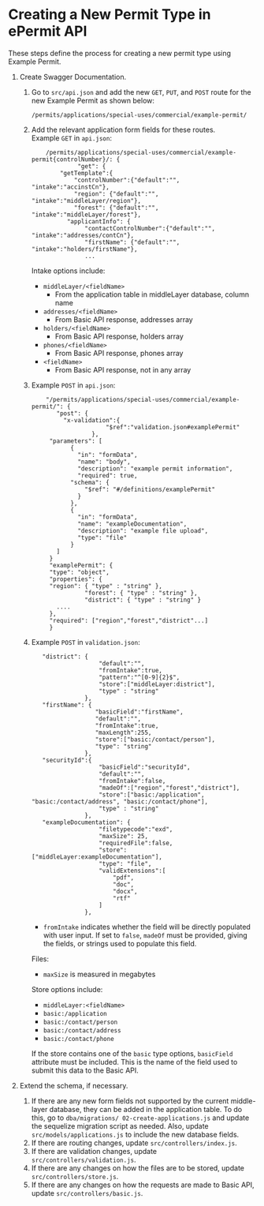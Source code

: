 # Creating a New Permit Type in ePermit API

These steps define the process for creating a new permit type using Example Permit.

1. Create Swagger Documentation.
    1. Go to `src/api.json` and add the new `GET`, `PUT`, and `POST` route for the new Example Permit as shown below:

        `/permits/applications/special-uses/commercial/example-permit/`

    2. Add the relevant application form fields for these routes. </br>
        Example `GET` in `api.json`:


               /permits/applications/special-uses/commercial/example-permit{controlNumber}/: {
                        "get": {
                   "getTemplate":{
                       "controlNumber":{"default":"", "intake":"accinstCn"},
                       "region": {"default":"", "intake":"middleLayer/region"},
                       "forest": {"default":"", "intake":"middleLayer/forest"},
                     "applicantInfo": {
                          "contactControlNumber":{"default":"", "intake":"addresses/contCn"},
                          "firstName": {"default":"", "intake":"holders/firstName"},
                          ...

        Intake options include:
        - `middleLayer/<fieldName>`
          - From the application table in middleLayer database, column name <fieldName>
        - `addresses/<fieldName>`
          - From Basic API response, addresses array
        - `holders/<fieldName>`
          - From Basic API response, holders array
        - `phones/<fieldName>`
          - From Basic API response, phones array
        - `<fieldName>`
          - From Basic API response, not in any array


    3. Example `POST` in `api.json`:

               "/permits/applications/special-uses/commercial/example-permit/": {
                  "post": {
                    "x-validation":{
                                "$ref":"validation.json#examplePermit"
                            },
                "parameters": [          
                      {
                        "in": "formData",
                        "name": "body",
                        "description": "example permit information",
                        "required": true,
                      "schema": {
                          "$ref": "#/definitions/examplePermit"
                        }
                      },
                      {
                        "in": "formData",
                        "name": "exampleDocumentation",
                        "description": "example file upload",
                        "type": "file"
                      }
                  ] 
                }
                "examplePermit": {
                "type": "object",
                "properties": {
                "region": { "type" : "string" },
                          "forest": { "type" : "string" },
                          "district": { "type" : "string" }
                  ....
                },
                "required": ["region","forest","district"...]
                }
    
      4. Example `POST` in `validation.json`:
	   
                "district": {
                                "default":"",
                                "fromIntake":true,
                                "pattern":"^[0-9]{2}$",
                                "store":["middleLayer:district"],
                                "type" : "string"
                            },
                "firstName": {
                               "basicField":"firstName",
                               "default":"",
                               "fromIntake":true,
                               "maxLength":255,
                               "store":["basic:/contact/person"],
                               "type": "string"
                            },
                "securityId":{
                                "basicField":"securityId",
                                "default":"",
                                "fromIntake":false,
                                "madeOf":["region","forest","district"],
                                "store":["basic:/application", "basic:/contact/address", "basic:/contact/phone"],
                                "type" : "string"
                            },
                "exampleDocumentation": {
                                "filetypecode":"exd",
                                "maxSize": 25,
                                "requiredFile":false,
                                "store":["middleLayer:exampleDocumentation"],
                                "type": "file",
                                "validExtensions":[
                                    "pdf",
                                    "doc",
                                    "docx",
                                    "rtf"
                                ]
                            },
            

          - `fromIntake` indicates whether the field will be directly populated with user input. If set to `false`, `madeOf` must be provided, giving the fields, or strings used to populate this field.

          Files:
          - `maxSize` is measured in megabytes

          Store options include:
          - `middleLayer:<fieldName>`
          - `basic:/application`
          - `basic:/contact/person`
          - `basic:/contact/address`
          - `basic:/contact/phone`

          If the store contains one of the `basic` type options, `basicField` attribute must be included. This is the name of the field used to submit this data to the Basic API.

2. Extend the schema, if necessary.
    1. If there are any new form fields not supported by the current middle-layer  database, they can be added in the application table. To do this, go to `dba/migrations/ 02-create-applications.js` and update the sequelize migration script as needed. Also, update `src/models/applications.js` to include the new database fields.
    2. If there are routing changes, update `src/controllers/index.js`.
    3. If there are validation changes, update `src/controllers/validation.js`.
    4. If there are any changes on how the files are to be stored, update `src/controllers/store.js`.
    5. If there are any changes on how the requests are made to Basic API, update `src/controllers/basic.js`.
